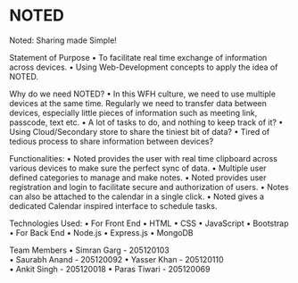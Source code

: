 # NOTED

Noted: Sharing made Simple! 


Statement of Purpose
•	To facilitate real time exchange of information across devices.
•	Using Web-Development concepts to apply the idea of NOTED.


Why do we need NOTED?
•	In this WFH culture, we need to use multiple devices at the same time. Regularly we need to transfer data between devices, especially little pieces of information such as meeting link, passcode, text etc.
•	A lot of tasks to do, and nothing to keep track of it?
•	Using Cloud/Secondary store to share the tiniest bit of data?
•	Tired of tedious process to share information between devices?


Functionalities:
•	Noted provides the user with real time clipboard across various devices to make sure the perfect sync of data.
•	Multiple user defined categories to manage and make notes.
•	Noted provides user registration and login to facilitate secure and authorization of users.
•	Notes can also be attached to the calendar in a single click.
•	Noted gives a dedicated Calendar inspired interface to schedule tasks.


Technologies Used:
•	For Front End
•	HTML
•	CSS
•	JavaScript
•	Bootstrap 
•	For Back End
•	Node.js
•	Express.js
•	MongoDB

Team Members
•	Simran Garg - 205120103                  
•	Saurabh Anand - 205120092
•	Yasser Khan - 205120110                
•	Ankit Singh - 205120018
•	Paras Tiwari - 205120069                    


